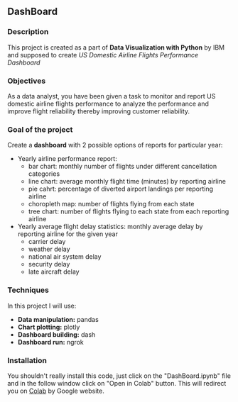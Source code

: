 ## DashBoard


### Description 
This project is created as a part of **Data Visualization with Python** by IBM and supposed to create *US Domestic Airline Flights Performance Dashboard*

### Objectives
As a data analyst, you have been given a task to monitor and report US domestic airline flights performance to analyze the performance and improve flight reliability thereby improving customer reliability.

### Goal of the project
Create a **dashboard** with 2 possible options of reports for particular year:

* Yearly airline performance report:
  * bar chart: monthly number of flights under different cancellation categories
  * line chart: average monthly flight time (minutes) by reporting airline
  * pie cahrt: percentage of diverted airport landings per reporting airline
  * choropleth map: number of flights flying from each state 
  * tree chart: number of flights flying to each state from each reporting airline 
* Yearly average flight delay statistics: monthly average delay by reporting airline for the given year
  * carrier delay
  * weather delay
  * national air system delay
  * security delay 
  * late aircraft delay 


### Techniques
In this project I will use:
* **Data manipulation:** pandas
* **Chart plotting:** plotly
* **Dashboard building:** dash
* **Dashboard run:** ngrok

### Installation
You shouldn't really install this code, just click on the "DashBoard.ipynb" file and in the follow window click on "Open in Colab" button. This will redirect you on [Colab](colab.research.google.com) by Google website. 
